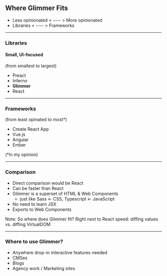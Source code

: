 ## Where Glimmer Fits

- Less opinionated  < ---- > More opinionated 
- Libraries < ---- > Frameworks

----

### Libraries
#### Small, UI-focused

<span class="medium">(from smallest to largest)</span>
- Preact
- Inferno
- **Glimmer**
- React

----

### Frameworks

<span class="medium">(from least opinated to most\*)</span>
- Create React App
- Vue.js
- Angular
- Ember

<span class="small">(\*in my opinion)</span>

----

### Comparison

- Direct comparison would be React
- Can be faster than React
- Glimmer is a superset of HTML & Web Components
  - just like Sass <- CSS, Typescript <- JavaScript
- No need to learn JSX
- Exports to Web Components



Note:
So where does Glimmer fit? Right next to React
speed: diffing values vs. diffing VirtualDOM

----

### Where to use Glimmer?

- Anywhere drop-in interactive features needed
- CMSes
- Blogs
- Agency work / Marketing sites
